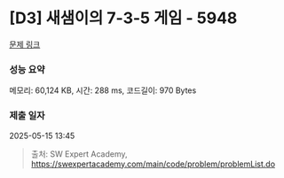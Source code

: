 # [D3] 새샘이의 7-3-5 게임 - 5948 

[문제 링크](https://swexpertacademy.com/main/code/problem/problemDetail.do?contestProbId=AWZ2IErKCwUDFAUQ) 

### 성능 요약

메모리: 60,124 KB, 시간: 288 ms, 코드길이: 970 Bytes

### 제출 일자

2025-05-15 13:45



> 출처: SW Expert Academy, https://swexpertacademy.com/main/code/problem/problemList.do